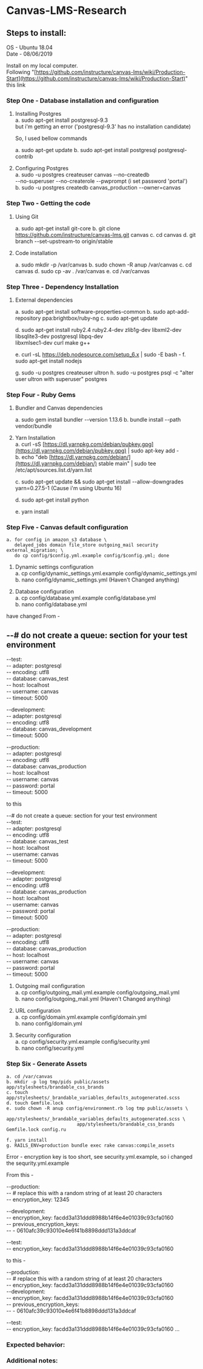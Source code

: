# Canvas-LMS-Research

## Steps to install:

OS - Ubuntu 18.04  
Date - 08/06/2019

Install on my local computer.  
Following "[https://github.com/instructure/canvas-lms/wiki/Production-Start](https://github.com/instructure/canvas-lms/wiki/Production-Start)" this link

### Step One - Database installation and configuration

1.  Installing Postgres  
    a. sudo apt-get install postgresql-9.3  
    but i'm getting an error ('postgresql-9.3' has no installation candidate)

    So, I used bellow commands

    a. sudo apt-get update
    b. sudo apt-get install postgresql postgresql-contrib

1.  Configuring Postgres  
    a. sudo -u postgres createuser canvas --no-createdb  
    --no-superuser --no-createrole --pwprompt (i set password 'portal')  
    b. sudo -u postgres createdb canvas_production --owner=canvas

### Step Two - Getting the code

1.  Using Git

    a. sudo apt-get install git-core
    b. git clone https://github.com/instructure/canvas-lms.git canvas
    c. cd canvas
    d. git branch --set-upstream-to origin/stable

1.  Code installation

    a. sudo mkdir -p /var/canvas
    b. sudo chown -R anup /var/canvas
    c. cd canvas
    d. sudo cp -av . /var/canvas
    e. cd /var/canvas

### Step Three - Dependency Installation

1.  External dependencies

    a. sudo apt-get install software-properties-common
    b. sudo apt-add-repository ppa:brightbox/ruby-ng
    c. sudo apt-get update

    d. sudo apt-get install ruby2.4 ruby2.4-dev zlib1g-dev libxml2-dev \
                       libsqlite3-dev postgresql libpq-dev \
                       libxmlsec1-dev curl make g++

    e. curl -sL https://deb.nodesource.com/setup_6.x | sudo -E bash -
    f. sudo apt-get install nodejs

    g. sudo -u postgres createuser ultron
    h. sudo -u postgres psql -c "alter user ultron with superuser" postgres

### Step Four - Ruby Gems

1.  Bundler and Canvas dependencies

    a. sudo gem install bundler --version 1.13.6
    b. bundle install --path vendor/bundle

1.  Yarn Installation  
    a. curl -sS [https://dl.yarnpkg.com/debian/pubkey.gpg](https://dl.yarnpkg.com/debian/pubkey.gpg) | sudo apt-key add -  
    b. echo "deb [https://dl.yarnpkg.com/debian/](https://dl.yarnpkg.com/debian/) stable main" | sudo tee /etc/apt/sources.list.d/yarn.list

    c. sudo apt-get update && sudo apt-get install --allow-downgrades yarn=0.27.5-1 (Cause i'm using Ubuntu 16)

    d. sudo apt-get install python

    e. yarn install  

### Step Five - Canvas default configuration

    a. for config in amazon_s3 database \
       delayed_jobs domain file_store outgoing_mail security external_migration; \
       do cp config/$config.yml.example config/$config.yml; done

1.  Dynamic settings configuration  
    a. cp config/dynamic_settings.yml.example config/dynamic_settings.yml  
    b. nano config/dynamic_settings.yml (Haven't Changed anything)

2.  Database configuration  
    a. cp config/database.yml.example config/database.yml  
    b. nano config/database.yml

have changed From -

## --# do not create a queue: section for your test environment  
--test:  
-- adapter: postgresql  
-- encoding: utf8  
-- database: canvas_test  
-- host: localhost  
-- username: canvas  
-- timeout: 5000

--development:  
-- adapter: postgresql  
-- encoding: utf8  
-- database: canvas_development  
-- timeout: 5000

--production:  
-- adapter: postgresql  
-- encoding: utf8  
-- database: canvas_production  
-- host: localhost  
-- username: canvas  
-- password: portal  
-- timeout: 5000

to this

--# do not create a queue: section for your test environment  
--test:  
-- adapter: postgresql  
-- encoding: utf8  
-- database: canvas_test  
-- host: localhost  
-- username: canvas  
-- timeout: 5000

--development:  
-- adapter: postgresql  
-- encoding: utf8  
-- database: canvas_production  
-- host: localhost  
-- username: canvas  
-- password: portal  
-- timeout: 5000

--production:  
-- adapter: postgresql  
-- encoding: utf8  
-- database: canvas_production  
-- host: localhost  
-- username: canvas  
-- password: portal  
-- timeout: 5000

1.  Outgoing mail configuration  
    a. cp config/outgoing_mail.yml.example config/outgoing_mail.yml  
    b. nano config/outgoing_mail.yml (Haven't Changed anything)

2.  URL configuration  
    a. cp config/domain.yml.example config/domain.yml  
    b. nano config/domain.yml

3.  Security configuration  
    a. cp config/security.yml.example config/security.yml  
    b. nano config/security.yml

### Step Six - Generate Assets

    a. cd /var/canvas
    b. mkdir -p log tmp/pids public/assets app/stylesheets/brandable_css_brands
    c. touch app/stylesheets/_brandable_variables_defaults_autogenerated.scss
    d. touch Gemfile.lock
    e. sudo chown -R anup config/environment.rb log tmp public/assets \
                              app/stylesheets/_brandable_variables_defaults_autogenerated.scss \
                              app/stylesheets/brandable_css_brands Gemfile.lock config.ru

    f. yarn install
    g. RAILS_ENV=production bundle exec rake canvas:compile_assets

Error - encryption key is too short, see security.yml.example, so i changed the sequrity.yml.example

From this -

--production:  
-- # replace this with a random string of at least 20 characters  
-- encryption_key: 12345

--development:  
-- encryption_key: facdd3a131ddd8988b14f6e4e01039c93cfa0160  
-- previous_encryption_keys:  
-- - 0610afc39c93010e4e6f41b8898ddd131a3ddcaf

--test:  
-- encryption_key: facdd3a131ddd8988b14f6e4e01039c93cfa0160

to this -

--production:  
-- # replace this with a random string of at least 20 characters  
-- encryption_key: facdd3a131ddd8988b14f6e4e01039c93cfa0160  
--development:  
-- encryption_key: facdd3a131ddd8988b14f6e4e01039c93cfa0160  
-- previous_encryption_keys:  
-- - 0610afc39c93010e4e6f41b8898ddd131a3ddcaf

--test:  
-- encryption_key: facdd3a131ddd8988b14f6e4e01039c93cfa0160
...

### Expected behavior:

### Additional notes:

